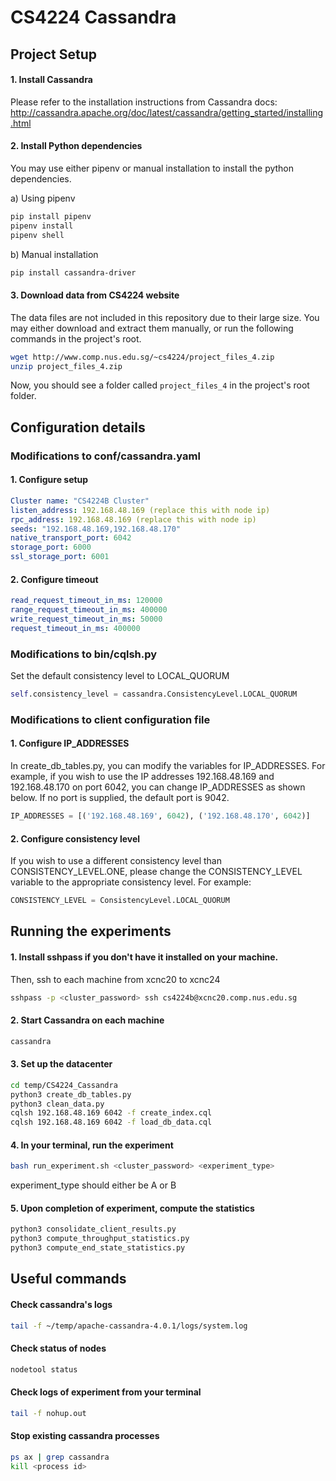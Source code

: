# CS4224 Cassandra

## Project Setup

#### 1. Install Cassandra

Please refer to the installation instructions from Cassandra docs:
http://cassandra.apache.org/doc/latest/cassandra/getting_started/installing.html

#### 2. Install Python dependencies

You may use either pipenv or manual installation to install the python dependencies.

a) Using pipenv
```sh
pip install pipenv
pipenv install
pipenv shell
```

b) Manual installation
```sh
pip install cassandra-driver
```

#### 3. Download data from CS4224 website

The data files are not included in this repository due to their large size. You may either download and extract them manually, or run the following commands in the project's root.

```sh
wget http://www.comp.nus.edu.sg/~cs4224/project_files_4.zip
unzip project_files_4.zip
```

Now, you should see a folder called `project_files_4` in the project's root folder.



## Configuration details

### Modifications to conf/cassandra.yaml

#### 1. Configure setup

```yaml
Cluster name: "CS4224B Cluster"	
listen_address: 192.168.48.169 (replace this with node ip)
rpc_address: 192.168.48.169 (replace this with node ip)
seeds: "192.168.48.169,192.168.48.170" 
native_transport_port: 6042
storage_port: 6000
ssl_storage_port: 6001
``` 

#### 2. Configure timeout

```yaml
read_request_timeout_in_ms: 120000 
range_request_timeout_in_ms: 400000
write_request_timeout_in_ms: 50000
request_timeout_in_ms: 400000 
```

### Modifications to bin/cqlsh.py

Set the default consistency level to LOCAL_QUORUM

```py
self.consistency_level = cassandra.ConsistencyLevel.LOCAL_QUORUM
```

### Modifications to client configuration file 

#### 1. Configure IP_ADDRESSES
In create_db_tables.py, you can modify the variables for IP_ADDRESSES. For example, if you wish to use the IP addresses 192.168.48.169 and 192.168.48.170 on port 6042, you can change IP_ADDRESSES as shown below. If no port is supplied, the default port is 9042.

```py
IP_ADDRESSES = [('192.168.48.169', 6042), ('192.168.48.170', 6042)]
```


#### 2. Configure consistency level
If you wish to use a different consistency level than CONSISTENCY_LEVEL.ONE, please change the CONSISTENCY_LEVEL variable to the appropriate consistency level. For example:

```py
CONSISTENCY_LEVEL = ConsistencyLevel.LOCAL_QUORUM
```

## Running the experiments


#### 1. Install sshpass if you don't have it installed on your machine.
Then, ssh to each machine from xcnc20 to xcnc24

```sh
sshpass -p <cluster_password> ssh cs4224b@xcnc20.comp.nus.edu.sg
```


#### 2. Start Cassandra on each machine

```sh
cassandra
```

#### 3. Set up the datacenter

```sh
cd temp/CS4224_Cassandra
python3 create_db_tables.py
python3 clean_data.py
cqlsh 192.168.48.169 6042 -f create_index.cql
cqlsh 192.168.48.169 6042 -f load_db_data.cql
```

#### 4. In your terminal, run the experiment

```sh
bash run_experiment.sh <cluster_password> <experiment_type>
```
experiment_type should either be A or B

#### 5. Upon completion of experiment, compute the statistics

```sh
python3 consolidate_client_results.py
python3 compute_throughput_statistics.py
python3 compute_end_state_statistics.py
```

## Useful commands

#### Check cassandra's logs

```sh
tail -f ~/temp/apache-cassandra-4.0.1/logs/system.log
```

#### Check status of nodes

```sh
nodetool status
```

#### Check logs of experiment from your terminal

```sh
tail -f nohup.out
```

#### Stop existing cassandra processes

```sh
ps ax | grep cassandra
kill <process id>
```